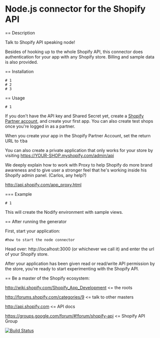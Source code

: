 # Node.js connector for the Shopify API

== Description

Talk to Shopify API speaking node!

Besides of hooking up to the whole Shopify API, this connector does authentication for your app with any Shopify store. Billing and sample data is also provided.

== Installation

    # 1
    # 2
    # 3

== Usage

    # 1

If you don't have the API key and Shared Secret yet, create a [Shopify Partner account](https://app.shopify.com/services/partners/signup/), and create your first app. You can also create test shops
once you're logged in as a partner.

When you create your app in the Shopify Partner Account, set the return URL to
<tt>tba</tt>

You can also create a private application that only works for your store by
visiting https://YOUR-SHOP.myshopify.com/admin/api

We deeply explain how to work with Proxy to help Shopify do more brand awareness and to give user a stronger feel that he's working inside his Shopify admin panel. (Carlos, any help?)

http://api.shopify.com/app_proxy.html

=== Example

    # 1

This will create the Nodify environment with sample views.

== After running the generator

First, start your application:

    #how to start the node connector

Head over: http://localhost:3000 (or whichever we call it) and enter the url of your Shopify store.

After your application has been given read or read/write API permission by the
store, you're ready to start experimenting with the Shopify API.

== Be a master of the Shopify ecosystem:

http://wiki.shopify.com/Shopify_App_Development <= the roots

http://forums.shopify.com/categories/9 <= talk to other masters

http://api.shopify.com <= API docs

https://groups.google.com/forum/#!forum/shopify-api <= Shopify API Group


[![Build Status](https://secure.travis-ci.org/Shopfrogs/Nodify.png?branch=master)](http://travis-ci.org/Shopfrogs/Nodify)
